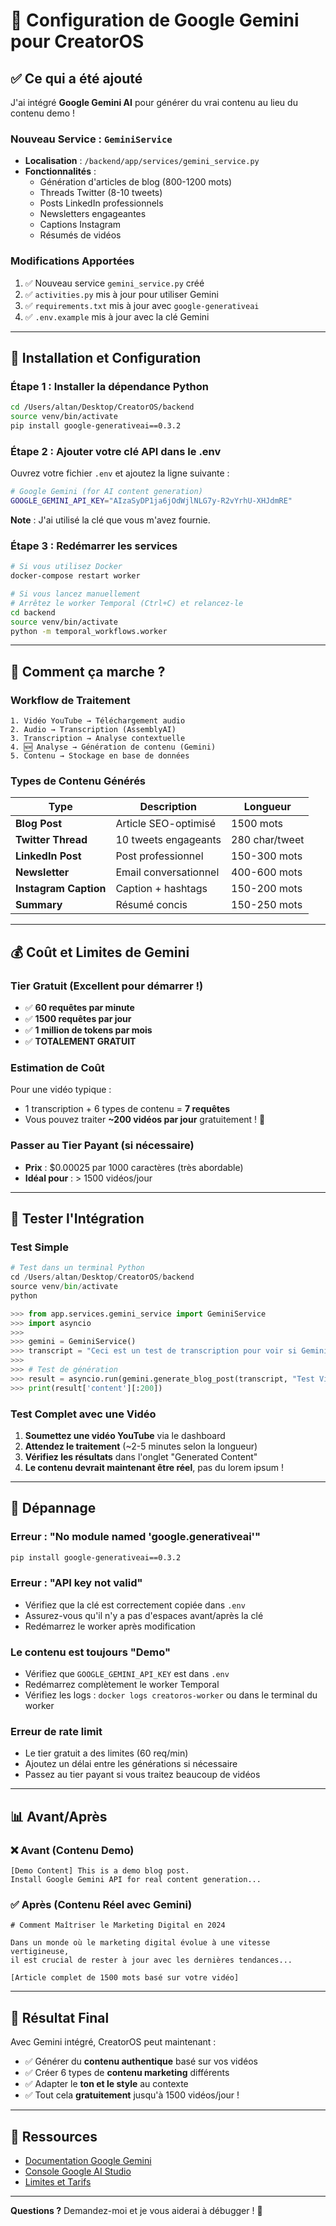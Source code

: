 # 🚀 Configuration de Google Gemini pour CreatorOS

## ✅ Ce qui a été ajouté

J'ai intégré **Google Gemini AI** pour générer du vrai contenu au lieu du contenu demo !

### Nouveau Service : `GeminiService`
- **Localisation** : `/backend/app/services/gemini_service.py`
- **Fonctionnalités** :
  - Génération d'articles de blog (800-1200 mots)
  - Threads Twitter (8-10 tweets)
  - Posts LinkedIn professionnels
  - Newsletters engageantes
  - Captions Instagram
  - Résumés de vidéos

### Modifications Apportées
1. ✅ Nouveau service `gemini_service.py` créé
2. ✅ `activities.py` mis à jour pour utiliser Gemini
3. ✅ `requirements.txt` mis à jour avec `google-generativeai`
4. ✅ `.env.example` mis à jour avec la clé Gemini

---

## 🔧 Installation et Configuration

### Étape 1 : Installer la dépendance Python

```bash
cd /Users/altan/Desktop/CreatorOS/backend
source venv/bin/activate
pip install google-generativeai==0.3.2
```

### Étape 2 : Ajouter votre clé API dans le .env

Ouvrez votre fichier `.env` et ajoutez la ligne suivante :

```bash
# Google Gemini (for AI content generation)
GOOGLE_GEMINI_API_KEY="AIzaSyDP1ja6jOdWjlNLG7y-R2vYrhU-XHJdmRE"
```

**Note** : J'ai utilisé la clé que vous m'avez fournie.

### Étape 3 : Redémarrer les services

```bash
# Si vous utilisez Docker
docker-compose restart worker

# Si vous lancez manuellement
# Arrêtez le worker Temporal (Ctrl+C) et relancez-le
cd backend
source venv/bin/activate
python -m temporal_workflows.worker
```

---

## 🎯 Comment ça marche ?

### Workflow de Traitement

```
1. Vidéo YouTube → Téléchargement audio
2. Audio → Transcription (AssemblyAI)
3. Transcription → Analyse contextuelle
4. 🆕 Analyse → Génération de contenu (Gemini)
5. Contenu → Stockage en base de données
```

### Types de Contenu Générés

| Type | Description | Longueur |
|------|-------------|----------|
| **Blog Post** | Article SEO-optimisé | 1500 mots |
| **Twitter Thread** | 10 tweets engageants | 280 char/tweet |
| **LinkedIn Post** | Post professionnel | 150-300 mots |
| **Newsletter** | Email conversationnel | 400-600 mots |
| **Instagram Caption** | Caption + hashtags | 150-200 mots |
| **Summary** | Résumé concis | 150-250 mots |

---

## 💰 Coût et Limites de Gemini

### Tier Gratuit (Excellent pour démarrer !)
- ✅ **60 requêtes par minute**
- ✅ **1500 requêtes par jour**
- ✅ **1 million de tokens par mois**
- ✅ **TOTALEMENT GRATUIT**

### Estimation de Coût
Pour une vidéo typique :
- 1 transcription + 6 types de contenu = **7 requêtes**
- Vous pouvez traiter **~200 vidéos par jour** gratuitement ! 🎉

### Passer au Tier Payant (si nécessaire)
- **Prix** : $0.00025 par 1000 caractères (très abordable)
- **Idéal pour** : > 1500 vidéos/jour

---

## 🧪 Tester l'Intégration

### Test Simple

```python
# Test dans un terminal Python
cd /Users/altan/Desktop/CreatorOS/backend
source venv/bin/activate
python

>>> from app.services.gemini_service import GeminiService
>>> import asyncio
>>> 
>>> gemini = GeminiService()
>>> transcript = "Ceci est un test de transcription pour voir si Gemini fonctionne correctement."
>>> 
>>> # Test de génération
>>> result = asyncio.run(gemini.generate_blog_post(transcript, "Test Video"))
>>> print(result['content'][:200])
```

### Test Complet avec une Vidéo

1. **Soumettez une vidéo YouTube** via le dashboard
2. **Attendez le traitement** (~2-5 minutes selon la longueur)
3. **Vérifiez les résultats** dans l'onglet "Generated Content"
4. **Le contenu devrait maintenant être réel**, pas du lorem ipsum !

---

## 🐛 Dépannage

### Erreur : "No module named 'google.generativeai'"
```bash
pip install google-generativeai==0.3.2
```

### Erreur : "API key not valid"
- Vérifiez que la clé est correctement copiée dans `.env`
- Assurez-vous qu'il n'y a pas d'espaces avant/après la clé
- Redémarrez le worker après modification

### Le contenu est toujours "Demo"
- Vérifiez que `GOOGLE_GEMINI_API_KEY` est dans `.env`
- Redémarrez complètement le worker Temporal
- Vérifiez les logs : `docker logs creatoros-worker` ou dans le terminal du worker

### Erreur de rate limit
- Le tier gratuit a des limites (60 req/min)
- Ajoutez un délai entre les générations si nécessaire
- Passez au tier payant si vous traitez beaucoup de vidéos

---

## 📊 Avant/Après

### ❌ Avant (Contenu Demo)
```
[Demo Content] This is a demo blog post. 
Install Google Gemini API for real content generation...
```

### ✅ Après (Contenu Réel avec Gemini)
```
# Comment Maîtriser le Marketing Digital en 2024

Dans un monde où le marketing digital évolue à une vitesse vertigineuse,
il est crucial de rester à jour avec les dernières tendances...

[Article complet de 1500 mots basé sur votre vidéo]
```

---

## 🎉 Résultat Final

Avec Gemini intégré, CreatorOS peut maintenant :
- ✅ Générer du **contenu authentique** basé sur vos vidéos
- ✅ Créer 6 types de **contenu marketing** différents
- ✅ Adapter le **ton et le style** au contexte
- ✅ Tout cela **gratuitement** jusqu'à 1500 vidéos/jour !

---

## 🔗 Ressources

- [Documentation Google Gemini](https://ai.google.dev/docs)
- [Console Google AI Studio](https://makersuite.google.com/app/apikey)
- [Limites et Tarifs](https://ai.google.dev/pricing)

---

**Questions ?** Demandez-moi et je vous aiderai à débugger ! 🚀

